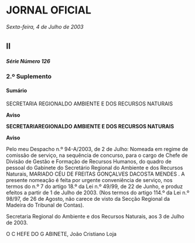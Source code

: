 # JORNAL OFICIAL

###### Sexta-feira, 4 de Julho de 2003

## II

##### Série Número 126

### **2.º Suplemento**

#### **Sumário**

SECRETARIA REGIONALDO AMBIENTE E DOS RECURSOS NATURAIS

**Aviso**


**SECRETARIAREGIONALDO AMBIENTE E DOS RECURSOS NATURAIS**


**Aviso**


Pelo meu Despacho n.º 94-A/2003, de 2 de Julho:
Nomeada em regime de comissão de serviço, na sequência de concurso, para o cargo de Chefe de Divisão de Gestão e
Formação de Recursos Humanos, do quadro de pessoal do Gabinete do Secretário Regional do Ambiente e dos Recursos
Naturais, MARIADO CÉU DE FREITAS GONÇALVES DACOSTA MENDES .
A presente nomeação é feita por urgente conveniência de serviço, nos termos do n.º 7 do artigo 18.º da Lei n.º 49/99, de 22
de Junho, e produz efeitos a partir de 1 de Julho de 2003.
(Nos termos do artigo 114.º da Lei n.º 98/97, de 26 de Agosto, não carece de visto da Secção Regional da Madeira do
Tribunal de Contas).


Secretaria Regional do Ambiente e dos Recursos Naturais, aos 3 de Julho de 2003.


O C HEFE DO G ABINETE, João Cristiano Loja

